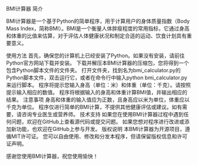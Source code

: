 BMI计算器
简介

BMI计算器是一个基于Python的简单程序，用于计算用户的身体质量指数（Body Mass Index，简称BMI）。BMI是一个衡量人体胖瘦程度的常用指标，它通过身高和体重的比值来估算，对于评估人体健康状况和制定合适的运动、饮食计划具有重要意义。

使用方法
首先，确保您的计算机上已经安装了Python。如果没有安装，请前往Python官方网站下载并安装。
下载并解压本BMI计算器的压缩包，您将得到一个包含Python脚本文件的文件夹。
打开文件夹，找到名为bmi_calculator.py的Python脚本文件，双击运行它，或者在命令行中输入python bmi_calculator.py来运行脚本。
程序将提示您输入身高（单位：米）和体重（单位：千克）。请按照提示输入相应的数值。
程序将根据输入的身高和体重计算BMI值，并输出相应的结果。
注意事项
身高和体重的输入值应为正数，且身高应以米为单位，体重应以千克为单位。
程序仅进行简单的BMI计算，不提供其他健康评估或建议。如有需要，请咨询专业医生或营养师。
技术支持
如果您在使用BMI计算器过程中遇到任何问题，欢迎在GitHub上查看源代码或提交问题。
如果您想对程序进行改进或添加新功能，也欢迎在GitHub上参与开发。
版权说明
本BMI计算器为开源项目，遵循MIT许可证。
您可以自由使用、修改和分发本程序，但请保留版权信息和许可证声明。

感谢您使用BMI计算器，祝您使用愉快！
